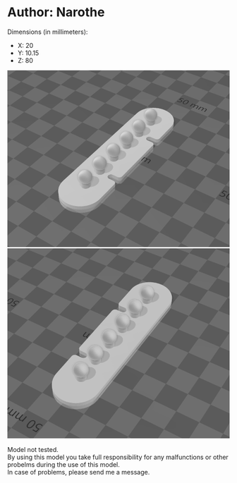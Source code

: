 # Author: Narothe
Dimensions (in millimeters):
- X: 20
- Y: 10.15
- Z: 80

![Photo1](images/photo1.png)
![Photo2](images/photo2.png)

Model not tested.<br>
By using this model you take full responsibility for any malfunctions or other probelms during the use of this model.<br>
In case of problems, please send me a message.